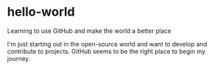 # hello-world
Learning to use GitHub and make the world a better place

I'm just starting out in the open-source world and want to develop and contribute to projects. GitHub seems to be the right place to begin my journey.
